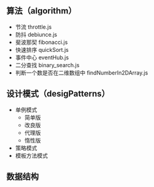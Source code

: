 ## 算法（algorithm）
- 节流 throttle.js
- 防抖 debiunce.js
- 斐波那契 fibonacci.js
- 快速排序 quickSort.js
- 事件中心 eventHub.js
- 二分查找 binary_search.js
- 判断一个数是否在二维数组中 findNumberIn2DArray.js
## 设计模式（desigPatterns）
- 单例模式
  - 简单版
  - 改良版
  - 代理版
  - 惰性版 
- 策略模式
- 模板方法模式
## 数据结构